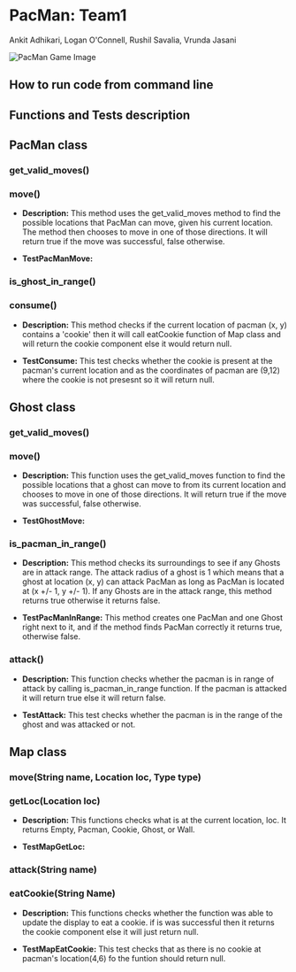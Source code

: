 # PacMan: Team1

Ankit Adhikari, Logan O'Connell, Rushil Savalia, Vrunda Jasani

![PacMan Game Image]()

## How to run code from command line



## Functions and Tests description

## PacMan class

### get_valid_moves()





### move()
* **Description:** This method uses the get_valid_moves method to find the possible locations that PacMan can move, given his current location. The method then chooses to move in one of those directions. It will return true if the move was successful, false otherwise.

* **TestPacManMove:**



### is_ghost_in_range()




### consume()

* **Description:** This method checks if the current location of pacman (x, y) contains a 'cookie' then it will call eatCookie function of Map class and will return the cookie component else it would return null.


* **TestConsume:** This test checks whether the cookie is present at the pacman's current location and as the coordinates of pacman are (9,12) where the cookie is not presesnt so it will return null.



## Ghost class

### get_valid_moves()



### move()
* **Description:** This function uses the get_valid_moves function to find the possible locations that a ghost can move to from its current location and chooses to move in one of those directions. It will return true if the move was successful, false otherwise.

* **TestGhostMove:**



### is_pacman_in_range()

* **Description:** This method checks its surroundings to see if any Ghosts are in attack range. The attack radius of a ghost is 1 which means that a ghost at location (x, y) can attack PacMan as long as PacMan is located at (x +/- 1, y +/- 1). If any Ghosts are in the attack range, this method returns true otherwise it returns false.

* **TestPacManInRange:** This method creates one PacMan and one Ghost right next to it, and if the method finds PacMan correctly it returns true, otherwise false.



### attack()

* **Description:** This function checks whether the pacman is in range of attack by calling is_pacman_in_range function. If the pacman is attacked it will return true else it will return false.


* **TestAttack:** This test checks whether the pacman is in the range of the ghost and was attacked or not.


## Map class

### move(String name, Location loc, Type type)


### getLoc(Location loc)
* **Description:** This functions checks what is at the current location, loc. It returns Empty, Pacman, Cookie, Ghost, or Wall.

* **TestMapGetLoc:**

### attack(String name)


### eatCookie(String Name)

* **Description:** This functions checks whether the function was able to update the display to eat a cookie. if is was successful then it returns the cookie component else it will just return null.

* **TestMapEatCookie:** This test checks that as there is no cookie at pacman's location(4,6) fo the funtion should return null.
